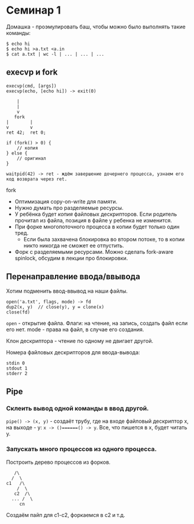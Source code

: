 # Семинар 1

Домашка - проэмулировать баш, чтобы можно было выполнять такие команды:
```
$ echo hi
$ echo hi >a.txt <a.in
$ cat a.txt | wc -l | ... | ... | ...
```

## execvp и fork
```
execvp(cmd, [args])
execvp(echo, [echo hi]) -> exit(0)

    |
    |
    v
   fork
|        |
v        v
ret 42;  ret 0;

if (fork() > 0) {
    // копия
} else {
    // оригинал
}

waitpid(42) -> ret - ждём завершение дочернего процесса, узнаем его код возврата через ret.
```

fork
- Оптимизация copy-on-write для памяти.
- Нужно думать про разделяемые ресурсы.
- У ребёнка будет _копия_ файловых дескрипторов. Если родитель прочитал из файла, позиция в файле у ребенка не изменится.
- При форке многопоточного процесса в копии будет только один тред.
  - Если была захвачена блокировка во втором потоке, то в копии никто никогда не сможет ее отпустить.
- Форк с разделяемыми ресурсами. Можно сделать fork-aware spinlock, обсудим в лекции про блокировки.

## Перенаправление ввода/ввывода
Хотим подменить ввод-ввывод на наши файлы.

```
open('a.txt', flags, mode) -> fd
dup2(x, y)  // close(y), y = clone(x)
close(fd)
```

`open` - открытие файла. Флаги: на чтение, на запись, создать файл если его нет. mode - права на файл, в случае его создания.

Клон дескриптора - чтение по одному не двигает другой.

Номера файловых дескрипторов для ввода-вывода:
```
stdin 0
stdout 1
stderr 2
```

## Pipe
### Склеить вывод одной команды в ввод другой.

`pipe() -> (x, y)` - создаёт трубу, где на входе файловый дескриптор x, на выходе - y: `x -> ()======() -> y`. Все, что пишется в x, будет читать y.

### Запускать много процессов из одного процесса.
Построить дерево процессов из форков.
```
   /\
  /  \
c1   /\
    /  \
   c2  /\
  ... /  \
     cn
```
Создаём пайп для c1-c2, форкаемся в c2 и т.д.
